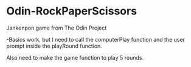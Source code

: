 # Odin-RockPaperScissors
Jankenpon game from The Odin Project

-Basics work, but I need to call the computerPlay function and the 
user prompt inside the playRound function. 

Also need to make the game function to play 5 rounds. 
